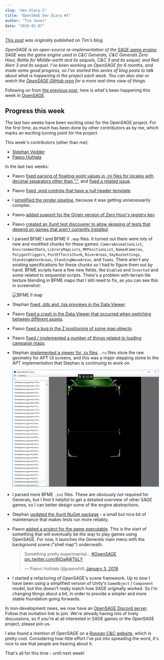 ```yaml
---
slug: "dev-diary-5"
title: "OpenSAGE Dev Diary #5"
author: "Tim Jones"
date: "2018-01-07"
---
```


_[This post](http://timjones.io/blog/archive/2018/01/07/opensage-dev-diary-5) was originally published on Tim's blog._

*OpenSAGE is an open-source re-implementation of the [SAGE game engine](https://en.wikipedia.org/wiki/SAGE_(game_engine)). SAGE was the game engine used in C&C Generals, C&C Generals Zero Hour, Battle for Middle-earth and its sequels, C&C 3 and its sequel, and Red Alert 3 and its sequel. I've been working on OpenSAGE for 6 months, and made some good progress, so I've started this series of blog posts to talk about what is happening in the project each week. You can also star or watch the [OpenSAGE GitHub repo](https://github.com/OpenSAGE/OpenSAGE) for a more real-time view of things.*

Following on from [the previous post](/blog/archive/2017/12/24/opensage-dev-diary-4-2017-12-24), here is what's been happening this week in [OpenSAGE](https://github.com/OpenSAGE/OpenSAGE).

## Progress this week

The last two weeks have been exciting ones for the OpenSAGE project. For the first time, as much has been done by other contributors as by me, which marks an exciting turning point for the project.

This week's contributors (other than me):

* [Stephan Vedder](https://github.com/feliwir)
* [Paavo Huhtala](https://github.com/paavohuhtala)

In the last two weeks:

* Paavo [fixed parsing of floating-point values in .ini files for locales with decimal separators other than "."](https://github.com/OpenSAGE/OpenSAGE/pull/13), and [fixed a related issue](https://github.com/OpenSAGE/OpenSAGE/pull/24).

* Paavo [fixed .wnd controls that have a null header template](https://github.com/OpenSAGE/OpenSAGE/pull/14).

* I [simplified the render pipeline](https://github.com/OpenSAGE/OpenSAGE/commit/61994bee78f963a40eb4fea2c86c8113ceef78ab), because it was getting unnecessarily complex.

* Paavo [added support for the Origin version of Zero Hour's registry key](https://github.com/OpenSAGE/OpenSAGE/pull/15).

* Paavo [created an Xunit test discoverer to allow skipping of tests that depend on games that aren't currently installed](https://github.com/OpenSAGE/OpenSAGE/pull/16).

* I parsed BFME I and BFME II `.map` files. It turned out there were lots of new and modified chunks for these games: `CameraAnimationList`, `EnvironmentData`, `LibraryMapLists`, `MPPositionList`, `NamedCameras`, `PolygonTriggers`, `PostEffectsChunk`, `RiverAreas`, `SkyboxSettings`, `StandingWaterAreas`, `StandingWaveAreas`, and `Teams`. There aren't any existing specifications for these chunks so I had to figure them out by hand. BFME scripts have a few new fields, like `Enabled` and `Inverted` and some related to sequential scripts. There's a problem with terrain tile texture blending in BFME maps that I still need to fix, as you can see this in screenshot:

  ![BFME II map](./opensage-2018-01-08-bfmeii-map.png)

* Stephan [fixed .dds and .tga previews in the Data Viewer](https://github.com/OpenSAGE/OpenSAGE/pull/20).

* Paavo [fixed a crash in the Data Viewer that occurred when switching between different assets](https://github.com/OpenSAGE/OpenSAGE/pull/21).

* Paavo [fixed a bug in the Z positioning of some map objects](https://github.com/OpenSAGE/OpenSAGE/pull/23).

* Paavo [fixed / implemented a number of things related to loading campaign maps](https://github.com/OpenSAGE/OpenSAGE/pull/29).

* Stephan [implemented a viewer for .ru files](https://github.com/OpenSAGE/OpenSAGE/pull/28). `.ru` files store the raw geometry for APT UI screens, and this was a major stepping stone to the APT implementation that Stephan is continuing to work on.

  ![Screenshot of .ru viewer](./ru_viewer.png)

* I parsed more BFME `.ini` files. These are obviously not required for Generals, but I find it helpful to get a detailed overview of  other SAGE games, so I can better design some of the engine abstractions.

* Stephan [updated the Xunit NuGet package](https://github.com/OpenSAGE/OpenSAGE/pull/38) - a small but nice bit of maintenance that makes tests run more reliably.

* Paavo [added a project for the game executable](https://github.com/OpenSAGE/OpenSAGE/pull/35). This is the start of something that will eventually be *the* way to play games using OpenSAGE. For now, it launches the Generals main menu with the background scene ("shell map") underneath.

  <blockquote class="twitter-video" data-lang="en"><p lang="en" dir="ltr">Something pretty experimental... <a href="https://twitter.com/hashtag/OpenSAGE?src=hash&amp;ref_src=twsrc%5Etfw">#OpenSAGE</a> <a href="https://t.co/6IOaAWTbLY">pic.twitter.com/6IOaAWTbLY</a></p>&mdash; Paavo Huhtala (@paavohtl) <a href="https://twitter.com/paavohtl/status/948352514814038016?ref_src=twsrc%5Etfw">January 3, 2018</a></blockquote><script async src="https://platform.twitter.com/widgets.js" charset="utf-8"></script>

* I started a refactoring of OpenSAGE's scene framework. Up to now I have been using a simplified version of Unity's `GameObject` / `Component` model, but this doesn't really match how SAGE originally worked. So I'm changing things about a bit, in order to provide a simpler and more stable foundation going forwards.

In non-development news, we now have an [OpenSAGE Discord server](https://discord.gg/G2FhZUT). Follow that invitation link to join. We're already having lots of lively discussions, so if you're at all interested in SAGE games or the OpenSAGE project, please join us.

I also found a mention of OpenSAGE on a [Russian C&C website](http://www.cncseries.ru/opensage/), which is pretty cool. Considering how little effort I've put into spreading the word, it's nice to see that people are hearing about it.

That's all for this time - until next week!